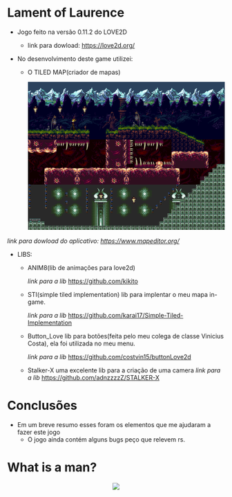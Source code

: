 # Lament of Laurence

  - Jogo feito na versão 0.11.2 do LOVE2D
    - link para dowload: https://love2d.org/
  
  - No desenvolvimento deste game utilizei:
      - O TILED MAP(criador de mapas)
           
           <p align="center">
              <img src="https://github.com/Lukasdias/LamentLOVE2D/blob/master/map/Map_1.png"/>
            </p>
     
  *link para dowload do aplicativo: https://www.mapeditor.org/*
  - LIBS:           
       - ANIM8(lib de animações para love2d)
           
           *link para a lib*
           https://github.com/kikito
         
       - STI(simple tiled implementation) lib para implentar o meu mapa in-game.
           
           *link para a lib*
           https://github.com/karai17/Simple-Tiled-Implementation
         
       - Button_Love lib para botões(feita pelo meu colega de classe Vinicius Costa), ela foi utilizada no meu menu.
          
          *link para a lib*
           https://github.com/costvin15/buttonLove2d
       - Stalker-X uma excelente lib para a criação de uma camera
          *link para a lib*
          https://github.com/adnzzzzZ/STALKER-X
          
# Conclusões
  
  - Em um breve resumo esses foram os elementos que me ajudaram a fazer este jogo
    - O jogo ainda contém alguns bugs peço que relevem rs.
 
# What is a man?
  
  <p align="center">
    <img src="https://steamusercontent-a.akamaihd.net/ugc/848217580683822174/C9C0D086C5B3715D78E90D5F37D9A1ACC6B1AD64/"/>
  </p>
